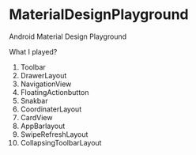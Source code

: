 # MaterialDesignPlayground
Android Material Design Playground

What I played?
1. Toolbar
2. DrawerLayout
3. NavigationView
4. FloatingActionbutton
5. Snakbar
6. CoordinaterLayout
7. CardView
8. AppBarlayout
9. SwipeRefreshLayout
10. CollapsingToolbarLayout
